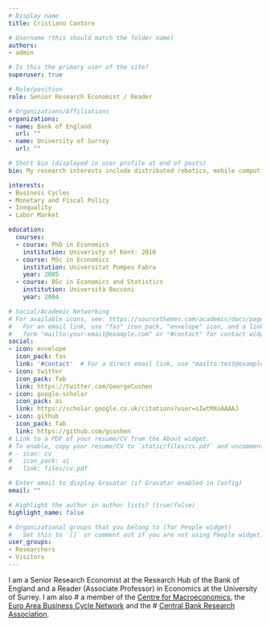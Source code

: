 ```yaml
---
# Display name
title: Cristiano Cantore

# Username (this should match the folder name)
authors:
- admin

# Is this the primary user of the site?
superuser: true

# Role/position
role: Senior Research Economist / Reader

# Organizations/Affiliations
organizations:
- name: Bank of England
  url: ""
- name: University of Surrey
  url: ""

# Short bio (displayed in user profile at end of posts)
bio: My research interests include distributed robotics, mobile computing and programmable matter.

interests:
- Business Cycles
- Monetary and Fiscal Policy
- Inequality
- Labor Market

education:
  courses:
  - course: PhD in Economics
    institution: Univeristy of Kent: 2010
  - course: MSc in Economics 
    institution: Universitat Pompeu Fabra
    year: 2005
  - course: BSc in Economics and Statistics
    institution: Università Bocconi
    year: 2004

# Social/Academic Networking
# For available icons, see: https://sourcethemes.com/academic/docs/page-builder/#icons
#   For an email link, use "fas" icon pack, "envelope" icon, and a link in the
#   form "mailto:your-email@example.com" or "#contact" for contact widget.
social:
- icon: envelope
  icon_pack: fas
  link: '#contact'  # For a direct email link, use "mailto:test@example.org".
- icon: twitter
  icon_pack: fab
  link: https://twitter.com/GeorgeCushen
- icon: google-scholar
  icon_pack: ai
  link: https://scholar.google.co.uk/citations?user=sIwtMXoAAAAJ
- icon: github
  icon_pack: fab
  link: https://github.com/gcushen
# Link to a PDF of your resume/CV from the About widget.
# To enable, copy your resume/CV to `static/files/cv.pdf` and uncomment the lines below.
# - icon: cv
#   icon_pack: ai
#   link: files/cv.pdf

# Enter email to display Gravatar (if Gravatar enabled in Config)
email: ""

# Highlight the author in author lists? (true/false)
highlight_name: false

# Organizational groups that you belong to (for People widget)
#   Set this to `[]` or comment out if you are not using People widget.
user_groups:
- Researchers
- Visitors
---
```


I am a Senior Research Economist at the Research Hub of the Bank of England and a Reader (Associate Professor) in Economics at the University of Surrey. I am also # a member of the [Centre for Macroeconomics](http://www.centreformacroeconomics.ac.uk/Home.aspx), the [Euro Area Business Cycle Network](https://eabcn.org) and the # [Central Bank Research Association](http://cebra.org). 
